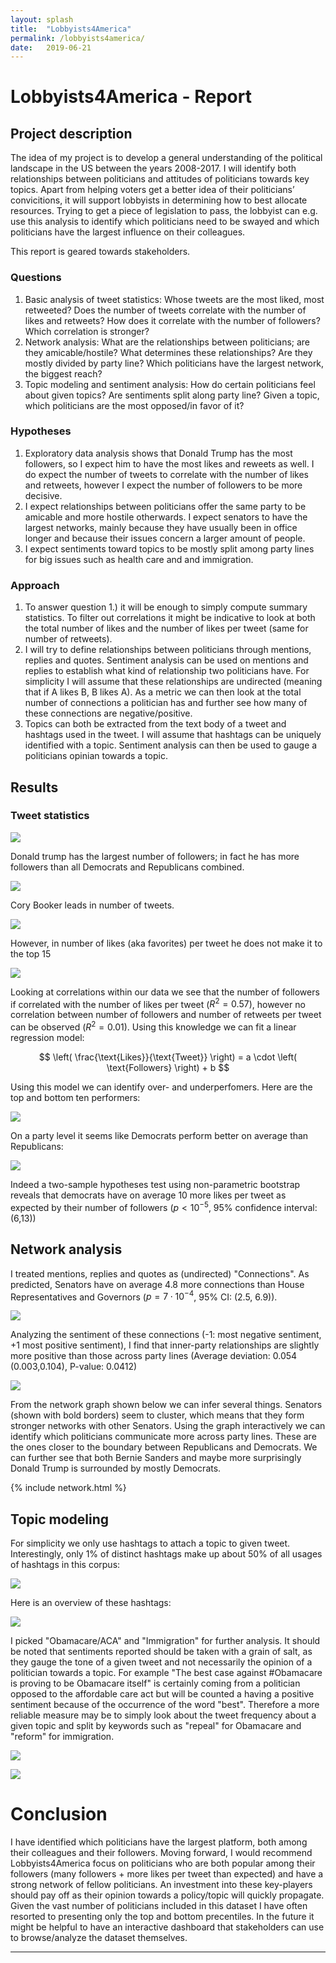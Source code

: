 ```yaml
---
layout: splash
title:  "Lobbyists4America"
permalink: /lobbyists4america/
date:   2019-06-21
--- 
```


# Lobbyists4America - Report

## Project description

The idea of my project is to develop a general understanding of the political landscape in the US
between the years 2008-2017. I will identify both relationships between politicians and attitudes of
politicians towards key topics. Apart from helping voters get a better idea of their politicians’
convicitions, it will support lobbyists in determining how to best allocate resources. Trying to get a
piece of legislation to pass, the lobbyist can e.g. use this analysis to identify which politicians need to
be swayed and which politicians have the largest influence on their colleagues.

This report is geared towards stakeholders.


### Questions
1. Basic analysis of tweet statistics:
Whose tweets are the most liked, most retweeted? Does the number of tweets correlate with the
number of likes and retweets? How does it correlate with the number of followers? Which correlation
is stronger?
2. Network analysis:
What are the relationships between politicians; are they amicable/hostile? What determines
these relationships? Are they mostly divided by party line? Which politicians have
the largest network, the biggest reach?
3. Topic modeling and sentiment analysis:
How do certain politicians feel about given topics? Are sentiments split along party line? Given
a topic, which politicians are the most opposed/in favor of it?

### Hypotheses
1. Exploratory data analysis shows that Donald Trump has the most followers, so I expect him to have
the most likes and reweets as well. I do expect the number of tweets to correlate with the number of
likes and retweets, however I expect the number of followers to be more decisive.
2. I expect relationships between politicians offer the same party to be amicable and more hostile
otherwards. I expect senators to
have the largest networks, mainly because they have usually been in office longer and because their
issues concern a larger amount of people.
3. I expect sentiments toward topics to be mostly split among party lines for big issues such as
health care and and immigration. 

### Approach

1. To answer question 1.) it will be enough to simply  compute
summary statistics. To filter out correlations it might be indicative to look at both the total number of
likes and the number of likes per tweet (same for number of retweets).
2. I will try to define relationships between politicians through mentions, replies and quotes. Sentiment
analysis can be used on mentions and replies to establish what kind of relationship two politicians have.
For simplicity I will assume that these relationships are undirected (meaning that if A likes B, B likes
A). As a metric we can then look at the total number of connections a politician has and further see how many of these connections are negative/positive.
3. Topics can both be extracted from the text body of a tweet and hashtags used in the tweet. I will assume that hashtags can be uniquely identified with a topic. Sentiment analysis can then be used to gauge a politicians opinian towards a topic.


## Results

### Tweet statistics 

![](/assets/img/lobbyists4america/nooffollowers.png)

Donald trump has the largest number of followers; in fact he has more followers than all Democrats and Republicans combined.

![](/assets/img/lobbyists4america/nooffollowers_byparty.png)


Cory Booker leads in number of tweets.

![](/assets/img/lobbyists4america/nooftweets.png)

However, in number of likes (aka favorites) per tweet he does not make it to the top 15 

![](/assets/img/lobbyists4america/favorite_count.png)

Looking at correlations within our data we see that the number of followers if correlated with the number of likes per tweet ($R^2 = 0.57$), however no correlation between number of followers and number of retweets per tweet can be observed ($R^2=0.01$). Using this knowledge we can fit a linear regression model:

$$ \left( \frac{\text{Likes}}{\text{Tweet}} \right) = a \cdot \left( \text{Followers} \right) + b $$

Using this model we can identify over- and underperfomers. Here are the top and bottom ten performers:

![](/assets/img/lobbyists4america/likes_bestandworst.png)

On a party level it seems like Democrats perform better on average than Republicans:

![](/assets/img/lobbyists4america/likes_compared_by_party.png)

Indeed a two-sample hypotheses test using non-parametric bootstrap reveals that democrats have on average 10 more likes per tweet as expected by their number of followers ($p < 10^{-5}$, 95% confidence interval: (6,13))

## Network analysis
I treated mentions, replies and quotes as (undirected) "Connections".
As predicted, Senators have on average 4.8 more connections than House Representatives and Governors ($p=7\cdot10^{-4}$, 95% CI: (2.5, 6.9)).

![](/assets/img/lobbyists4america/network_by_office.png)

Analyzing the sentiment of these connections (-1: most negative sentiment, +1 most positive sentiment), I find that inner-party relationships are slightly more positive than those across party lines (Average deviation: 0.054 (0.003,0.104), P-value: 0.0412)

![](/assets/img/lobbyists4america/party_sentiment.png)

From the network graph shown below we can infer several things. 
Senators (shown with bold borders) seem to cluster, which means that they form stronger networks with other Senators. Using the graph interactively we can identify which politicians communicate more across party lines. These are the ones closer to the boundary between Republicans and Democrats. We can further see that both Bernie Sanders and maybe more surprisingly Donald Trump is surrounded by mostly Democrats.

{% include network.html %}

## Topic modeling

For simplicity we only use hashtags to attach a topic to given tweet. 
Interestingly, only 1% of distinct hashtags make up about 50% of all usages of hashtags in this corpus:

![](/assets/img/lobbyists4america/tweetcomp.png)

Here is an overview of these hashtags:

![](/assets/img/lobbyists4america/wordcloud.png)

I picked "Obamacare/ACA" and "Immigration" for further analysis. It should be noted that sentiments reported should be taken with a grain of salt, as they gauge the tone of a given tweet and not necessarily the opinion of a politician towards a topic. For example "The best case against #Obamacare is proving to be Obamacare itself" is certainly coming from a politician opposed to the affordable care act but will be counted a having a positive sentiment because of the occurrence of the word "best". Therefore a more reliable measure may be to simply look about the tweet frequency about a given topic and split by keywords such as "repeal" for Obamacare and "reform" for immigration.

![](/assets/img/lobbyists4america/obamacare.png)

![](/assets/img/lobbyists4america/immigration.png)


# Conclusion 

I have identified which politicians have the largest platform, both among their colleagues and their followers. Moving forward, I would recommend Lobbyists4America focus on politicians who are both popular among their followers (many followers + more likes per tweet than expected) and have a strong network of fellow politicians. An investment into these key-players should pay off as their opinion towards a policy/topic will quickly propagate. Given the vast number of politicians included in this dataset I have often resorted to presenting only the top and bottom precentiles. In the future it might be helpful to have an interactive dashboard that stakeholders can use to browse/analyze the dataset themselves.


---
